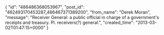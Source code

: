  {
   "id": "486486368053967",
   "post_id": "462493170453287_486467371389200",
   "from_name": "Derek Moran",
   "message": "Receiver General: a public official in charge of a government's receipts and treasury. Pl. receivers(?) general.",
   "created_time": "2013-03-02T01:47:15+0000"
 }
